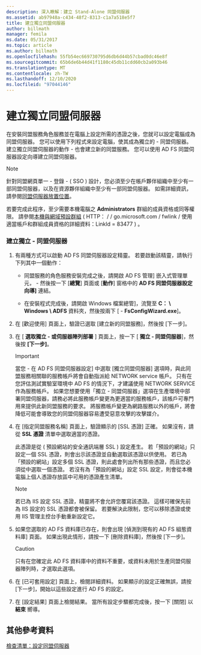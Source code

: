 ```yaml
---
description: 深入瞭解：建立 Stand-Alone 同盟伺服器
ms.assetid: ab97948a-c434-48f2-8313-c1a7a518e5f7
title: 建立獨立同盟伺服器
author: billmath
manager: femila
ms.date: 05/31/2017
ms.topic: article
ms.author: billmath
ms.openlocfilehash: 55fb54ec669730795d6db6d44b57cbad0dc46e8f
ms.sourcegitcommit: 65b6de6b44d41f1180c45db11cdd60cb2a093b46
ms.translationtype: MT
ms.contentlocale: zh-TW
ms.lasthandoff: 12/10/2020
ms.locfileid: "97044146"
---
```

# <a name="create-a-stand-alone-federation-server"></a>建立獨立同盟伺服器

在安裝同盟服務角色服務並在電腦上設定所需的憑證之後，您就可以設定電腦成為同盟伺服器。 您可以使用下列程式來設定電腦，使其成為獨立的 \- 同盟伺服器。 建立獨立同盟伺服器的動作 \- 也會建立新的同盟服務。 您可以使用 AD FS 同盟伺服器設定向導建立同盟伺服器。

> [!NOTE]
> 針對同盟網頁單一 \- 登錄 \- \( SSO \) 設計，您必須至少在帳戶夥伴組織中至少有一部同盟伺服器，以及在資源夥伴組織中至少有一部同盟伺服器。 如需詳細資訊，請參閱[同盟伺服器放置位置](/previous-versions/windows/it-pro/windows-server-2012-R2-and-2012/dd807127(v=ws.11))。

若要完成此程序，至少需要本機電腦之 **Administrators** 群組的成員資格或同等權限。  請參閱[本機與網域預設群組](https://go.microsoft.com/fwlink/?LinkId=83477) \( HTTP： \/ \/ go.microsoft.com \/ fwlink \/ 使用適當帳戶和群組成員資格的詳細資料：LinkId \= 83477 \) 。

### <a name="to-create-a-stand-alone-federation-server"></a>建立獨立 \- 同盟伺服器

1.  有兩種方式可以啟動 AD FS 同盟伺服器設定精靈。 若要啟動該精靈，請執行下列其中一個動作：

    -   同盟服務的角色服務安裝完成之後，請開啟 AD FS 管理] 嵌入式管理單元， \- 然後按一下 [**總覽**] 頁面或 [**動作**] 窗格中的 **AD FS 同盟伺服器設定向導]** 連結。

    -   在安裝程式完成後，請開啟 Windows 檔案總管]，流覽至 **C： \\ Windows \\ ADFS** 資料夾，然後按兩下 [ \- **FsConfigWizard.exe**]。

2.  在 [歡迎使用] 頁面上，驗證已選取 [建立新的同盟服務]，然後按 [下一步]。

3.  在 [ **選取獨立 \- 或伺服器陣列部署** ] 頁面上，按一下 [ **獨立 \- 同盟伺服器**]，然後按 **[下一步]**。

    > [!IMPORTANT]
    > 當您 \- 在 AD FS 同盟伺服器設定] 中選取 [獨立同盟伺服器] 選項時，與此同盟服務相關聯的服務帳戶將會自動指派給 NETWORK service 帳戶。 只有在您評估測試實驗室環境中 AD FS 的情況下，才建議使用 NETWORK SERVICE 作為服務帳戶。 如果您想要使用「獨立 \- 同盟伺服器」選項在生產環境中部署同盟伺服器，請務必將此服務帳戶變更為更適當的服務帳戶，該帳戶可專門用來提供此新同盟服務的要求。 將服務帳戶變更為網路服務以外的帳戶，將會降低可能會導致您的同盟伺服器容易遭受惡意攻擊的攻擊媒介。

4.  在 [指定同盟服務名稱] 頁面上，驗證顯示的 [SSL 憑證] 正確。 如果沒有，請從 **SSL 憑證** 清單中選取適當的憑證。

    此憑證是從 \( 預設網站的安全通訊端層 SSL \) 設定產生。 若「預設的網站」只設定一個 SSL 憑證，則會出示該憑證並自動選取該憑證以供使用。 若已為「預設的網站」設定多個 SSL 憑證，則此處會列出所有那些憑證，而且您必須從中選取一個憑證。 若沒有為「預設的網站」設定 SSL 設定，則會從本機電腦上個人憑證存放區中可用的憑證產生清單。

    > [!NOTE]
    > 若已為 IIS 設定 SSL 憑證，精靈將不會允許您覆寫該憑證。 這樣可確保先前為 IIS 設定的 SSL 憑證都會被保留。 若要解決此限制，您可以移除憑證或使用 IIS 管理主控台手動重新設定它。

5.  如果您選取的 AD FS 資料庫已存在，則會出現 [偵測到現有的 AD FS 組態資料庫] 頁面。 如果出現此情形，請按一下 [刪除資料庫]，然後按 [下一步]。

    > [!CAUTION]
    > 只有在您確定此 AD FS 資料庫中的資料不重要，或資料未用於生產同盟伺服器陣列時，才選取此選項。

6.  在 [已可套用設定] 頁面上，檢閱詳細資料。 如果顯示的設定正確無誤，請按 [下一步]，開始以這些設定進行 AD FS 的設定。

7.  在 [設定結果] 頁面上檢閱結果。 當所有設定步驟都完成後，按一下 [關閉] 以 **結束**  嚮導。

## <a name="additional-references"></a>其他參考資料
[檢查清單：設定同盟伺服器](Checklist--Setting-Up-a-Federation-Server.md)

